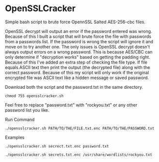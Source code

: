 # OpenSSLCracker
Simple bash script to brute force OpennSSL Salted AES-256-cbc files.

OpenSSL decrypt will output an error if the password entered was wrong. Because of this I built a script that will brute force the file with passwords from a passwords list. If the password is wrong the script will ignore it and move on to try another one. The only issues is OpenSSL decrypt doesn't always output errors on a wrong password. This is because AES/CBC can only determine if "decryption works" based on getting the padding right. Because of this I've added an extra step of checking the file type. If file equals ASCII text then print the output (the decrypted file) along with the correct password. Because of this my script will only work if the original encrypted file was ASCII text like a hidden message or saved password.


Download both the script and the password.txt in the same directory. 

```chmod 755 opensslcracker.sh```

Feel free to replace "password.txt" with "rockyou.txt" or any other password list you like.

Run Command

```./opensslcracker.sh PATH/TO/THE/FILE.txt.enc PATH/TO/THE/PASSWORD.txt```

Examples

```./opensslcracker.sh secrect.txt.enc password.txt```

```./opensslcracker.sh secrets.txt.enc /usr/share/wordlists/rockyou.txt```
